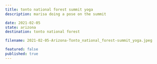 ```yaml
---
title: tonto national forest summit yoga
description: marisa doing a pose on the summit

date: 2021-02-05
state: arizona
destination: tonto national forest

filename: 2021-02-05-Arizona-Tonto_national_forest-summit_yoga.jpeg

featured: false
published: true
---
```

